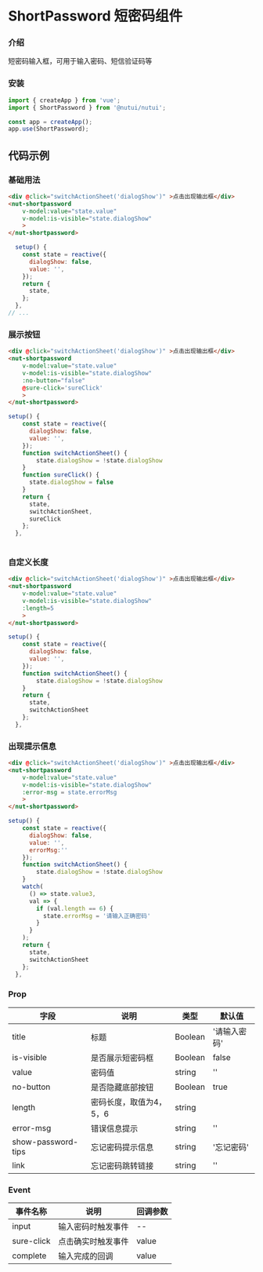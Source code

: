 # ShortPassword 短密码组件

### 介绍

短密码输入框，可用于输入密码、短信验证码等
### 安装

``` javascript
import { createApp } from 'vue';
import { ShortPassword } from '@nutui/nutui';

const app = createApp();
app.use(ShortPassword);

```

## 代码示例

### 基础用法

``` html
<div @click="switchActionSheet('dialogShow')" >点击出现输出框</div>
<nut-shortpassword 
    v-model:value="state.value" 
    v-model:is-visible="state.dialogShow"
    >
</nut-shortpassword>
```

``` javascript
  setup() {
    const state = reactive({
      dialogShow: false,
      value: '',
    });
    return {
      state,
    };
  },
// ...
```

### 展示按钮

``` html
<div @click="switchActionSheet('dialogShow')" >点击出现输出框</div>
<nut-shortpassword 
    v-model:value="state.value" 
    v-model:is-visible="state.dialogShow"
    :no-button="false"
    @sure-click='sureClick'
    >
</nut-shortpassword>
```

``` javascript
setup() {
    const state = reactive({
      dialogShow: false,
      value: '',
    });
    function switchActionSheet() {
        state.dialogShow = !state.dialogShow
    }
    function sureClick() {
      state.dialogShow = false
    }
    return {
      state,
      switchActionSheet,
      sureClick
    };
  },
  
```

### 自定义长度

``` html
<div @click="switchActionSheet('dialogShow')" >点击出现输出框</div>
<nut-shortpassword 
    v-model:value="state.value" 
    v-model:is-visible="state.dialogShow"
    :length=5
    >
</nut-shortpassword>
```

``` javascript
setup() {
    const state = reactive({
      dialogShow: false,
      value: '',
    });
    function switchActionSheet() {
        state.dialogShow = !state.dialogShow
    }
    return {
      state,
      switchActionSheet
    };
  },
```

### 出现提示信息

``` html
<div @click="switchActionSheet('dialogShow')" >点击出现输出框</div>
<nut-shortpassword 
    v-model:value="state.value" 
    v-model:is-visible="state.dialogShow"
    :error-msg = state.errorMsg
    >
</nut-shortpassword>
```

``` javascript
setup() {
    const state = reactive({
      dialogShow: false,
      value: '',
      errorMsg:''
    });
    function switchActionSheet() {
        state.dialogShow = !state.dialogShow
    }
    watch(
      () => state.value3,
      val => {
        if (val.length == 6) {
          state.errorMsg = '请输入正确密码'
        }
      }
    );
    return {
      state,
      switchActionSheet
    };
  },
```

### Prop


| 字段 | 说明 | 类型 | 默认值
|----- | ----- | ----- | ----- 
| title | 标题| Boolean | '请输入密码'
| is-visible | 是否展示短密码框| Boolean | false
| value | 密码值 | string | ''
| no-button | 是否隐藏底部按钮 |Boolean|true|
| length | 密码长度，取值为4，5，6 |string||Number|6|
| error-msg | 错误信息提示 |string|''|
| show-password-tips | 忘记密码提示信息 |string|'忘记密码'|
| link | 忘记密码跳转链接 |string|''|


### Event

| 事件名称 | 说明 | 回调参数
|----- | ----- | ----- 
| input | 输入密码时触发事件 | --
| sure-click | 点击确实时触发事件 | value
| complete | 输入完成的回调 | value



